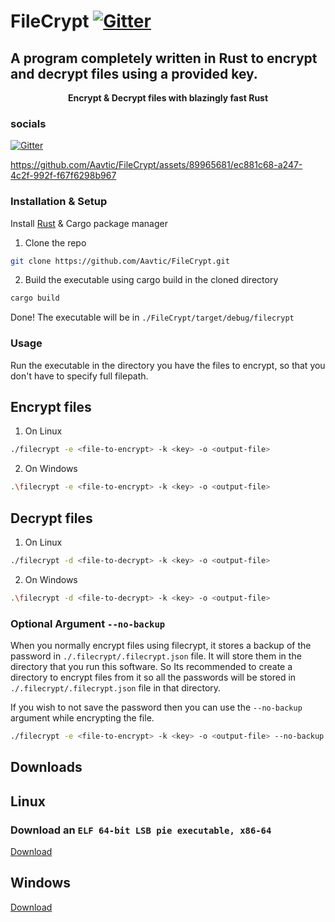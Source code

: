 # FileCrypt  <a href="https://instagram.com/aadish_mg"><img alt="Gitter" src="https://camo.githubusercontent.com/0b67f2eb691b83144519058d27f3ae6104f24a760db25d4a0566c7c40f53731f/68747470733a2f2f696d672e736869656c64732e696f2f62616467652f727573742d2532333030303030302e7376673f7374796c653d666f722d7468652d6261646765266c6f676f3d72757374266c6f676f436f6c6f723d7768697465"></a>




## A program completely written in Rust to encrypt and decrypt files using a provided key.

<p align="center">
    <b align="center">Encrypt & Decrypt files with blazingly fast Rust</b>
  <p align="center">
  </p>
</p>


### socials

<a href="https://instagram.com/aadish_mg"><img alt="Gitter" src="https://camo.githubusercontent.com/7a705494c370a8412797521701153d2873fb39109edf80afc408efd0927ae2d0/68747470733a2f2f696d672e736869656c64732e696f2f62616467652f496e7374616772616d2d2532334534343035462e7376673f7374796c653d666f722d7468652d6261646765266c6f676f3d496e7374616772616d266c6f676f436f6c6f723d7768697465"></a>



https://github.com/Aavtic/FileCrypt/assets/89965681/ec881c68-a247-4c2f-992f-f67f6298b967



### Installation & Setup

Install [Rust](https://www.google.com/url?sa=t&rct=j&q=&esrc=s&source=web&cd=&ved=2ahUKEwig24CWxJiBAxWNUGwGHWsPBiYQFnoECBMQAQ&url=https%3A%2F%2Fwww.rust-lang.org%2Ftools%2Finstall&usg=AOvVaw3Icgu945TtBSmUIPVgdOzY&opi=89978449) & Cargo package manager 

1. Clone the repo
```bash
git clone https://github.com/Aavtic/FileCrypt.git
```
2. Build the executable using cargo build in the cloned directory

```bash
cargo build
```
Done!
The executable will be in ```./FileCrypt/target/debug/filecrypt```

### Usage 

Run the executable in the directory you have the files to encrypt, so that you don't have to specify full filepath.

## Encrypt files

1. On Linux
```bash
./filecrypt -e <file-to-encrypt> -k <key> -o <output-file>
```
2. On Windows
```bash
.\filecrypt -e <file-to-encrypt> -k <key> -o <output-file>
```

## Decrypt files

1. On Linux
```bash
./filecrypt -d <file-to-decrypt> -k <key> -o <output-file>
```
2. On Windows
```bash
.\filecrypt -d <file-to-decrypt> -k <key> -o <output-file>
```

### Optional Argument ```--no-backup```

When you normally encrypt files using filecrypt, it stores a backup of the password in ```./.filecrypt/.filecrypt.json``` file. It will store them in the directory that you run this software. So Its recommended to create a directory to encrypt files from it so all the passwords will be stored in ```./.filecrypt/.filecrypt.json``` file in that directory.

If you wish to not save the password then you can use the ```--no-backup``` argument while encrypting the file. 
```bash 
./filecrypt -e <file-to-encrypt> -k <key> -o <output-file> --no-backup
```
## Downloads

## Linux 
### Download an ```ELF 64-bit LSB pie executable, x86-64```
[Download](https://github.com/Aavtic/FileCrypt/releases/download/download/filecrypt.elf)
## Windows
[Download](https://github.com/Aavtic/FileCrypt/releases/download/download/filecrypt.exe)




